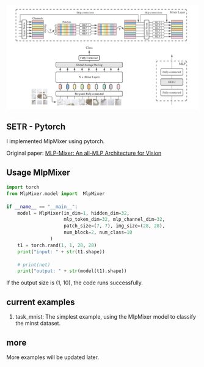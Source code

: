 
<img src="./mlp_mixer.png" width="800px"></img>

## SETR - Pytorch

I implemented MlpMixer using pytorch.

Original paper: <a href="https://arxiv.org/pdf/2105.01601.pdf">MLP-Mixer: An all-MLP Architecture for Vision</a>

## Usage MlpMixer

```python
import torch
from MlpMixer.model import  MlpMixer

if __name__ == "__main__":
    model = MlpMixer(in_dim=1, hidden_dim=32,
                     mlp_token_dim=32, mlp_channel_dim=32,
                     patch_size=(7, 7), img_size=(28, 28),
                     num_block=2, num_class=10
                )
    t1 = torch.rand(1, 1, 28, 28)
    print("input: " + str(t1.shape))
    
    # print(net)
    print("output: " + str(model(t1).shape))

```
If the output size is (1, 10), the code runs successfully.


## current examples
1. task_mnist: The simplest example, using the MlpMixer model to classify the minst dataset.

## more
More examples will be updated later.
